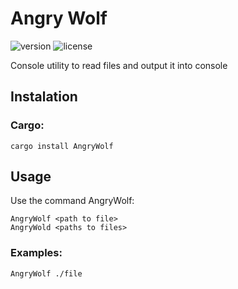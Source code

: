 # Angry Wolf

![version](https://img.shields.io/crates/v/AngryWolf)
![license](https://img.shields.io/github/license/Vova-max-png/AngryWolf?color=blue)

Console utility to read files and output it into console

## Instalation

### Cargo:

```
cargo install AngryWolf
```

## Usage

Use the command AngryWolf:
```
AngryWolf <path to file>
AngryWold <paths to files>
```

### Examples:

```
AngryWolf ./file
```